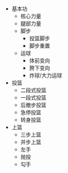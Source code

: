 - 基本功
	- 核心力量
	- 腿部力量
	- 脚步
		- 投篮脚步
		- 脚步重置
	- 运球
		- 体前变向
		- 胯下变向
		- 炸球/大力运球
- 投篮
	- 二段式投篮
	- 一段式投篮
	- 后撤步投篮
	- 急停投篮
	- 转身投篮
- 上篮
	- 三步上篮
	- 并步上篮
	- 左手
	- 抛投
	- 勾手